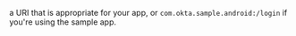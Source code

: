 a URI that is appropriate for your app, or `com.okta.sample.android:/login` if you're using the sample app.